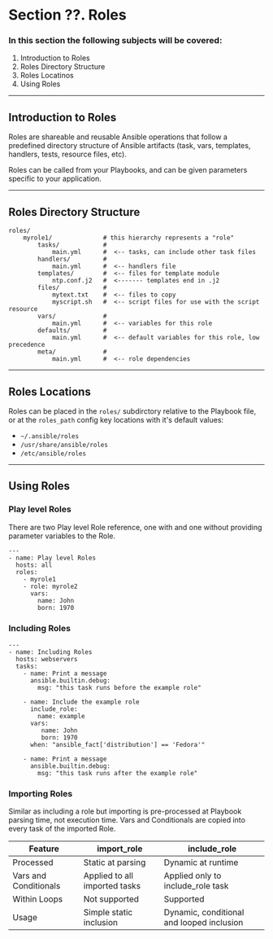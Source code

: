# Section ??. Roles

### In this section the following subjects will be covered:

1. Introduction to Roles
1. Roles Directory Structure
1. Roles Locatinos
1. Using Roles

---
## Introduction to Roles

Roles are shareable and reusable Ansible operations that follow a predefined directory structure of Ansible artifacts (task, vars, templates, handlers, tests, resource files, etc).

Roles can be called from your Playbooks, and can be given parameters specific to your application.

---
## Roles Directory Structure
```
roles/
    myrole1/              # this hierarchy represents a "role"
        tasks/            #
            main.yml      #  <-- tasks, can include other task files
        handlers/         #
            main.yml      #  <-- handlers file
        templates/        #  <-- files for template module
            ntp.conf.j2   #  <------- templates end in .j2
        files/            #
            mytext.txt    #  <-- files to copy
            myscript.sh   #  <-- script files for use with the script resource
        vars/             #
            main.yml      #  <-- variables for this role
        defaults/         #
            main.yml      #  <-- default variables for this role, low precedence
        meta/             #
            main.yml      #  <-- role dependencies
```

---
## Roles Locations

Roles can be placed in the `roles/` subdirctory relative to the Playbook file, or at the `roles_path` config key locations with it's default values:

- `~/.ansible/roles`
- `/usr/share/ansible/roles`
- `/etc/ansible/roles`

---
## Using Roles

### Play level Roles

There are two Play level Role reference, one with and one without providing parameter variables to the Role.
```
---
- name: Play level Roles
  hosts: all
  roles:
    - myrole1
    - role: myrole2
      vars:
        name: John
        born: 1970
```

### Including Roles

```
---
- name: Including Roles
  hosts: webservers
  tasks:
    - name: Print a message
      ansible.builtin.debug:
        msg: "this task runs before the example role"

    - name: Include the example role
      include_role:
        name: example
      vars:
         name: John
         born: 1970
      when: "ansible_fact['distribution'] == 'Fedora'"

    - name: Print a message
      ansible.builtin.debug:
        msg: "this task runs after the example role"
```

### Importing Roles

Similar as including a role but importing is pre-processed at Playbook parsing time, not execution time. Vars and Conditionals are copied into every task of the imported Role.

| Feature | import_role | include_role |
|---------|-------------|--------------|
| Processed | Static at parsing | Dynamic at runtime |
| Vars and Conditionals | Applied to all imported tasks | Applied only to include_role task |
| Within Loops | Not supported | Supported |
| Usage | Simple static inclusion | Dynamic, conditional and looped inclusion |

